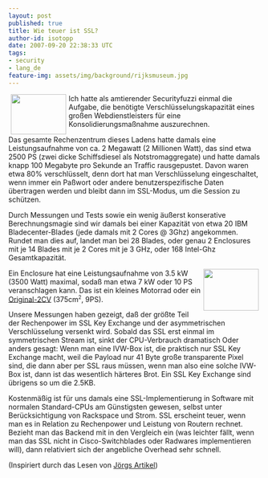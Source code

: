 ```yaml
---
layout: post
published: true
title: Wie teuer ist SSL?
author-id: isotopp
date: 2007-09-20 22:38:33 UTC
tags:
- security
- lang_de
feature-img: assets/img/background/rijksmuseum.jpg
---
```

<!-- s9ymdb:1551 --><img width="110" height="80" style="float: left; border: 0px; padding-left: 5px; padding-right: 5px;" src="/uploads/notstrom.serendipityThumb.jpg" alt="" /> Ich hatte als amtierender Securityfuzzi einmal die Aufgabe, die benötigte Verschlüsselungskapazität eines großen Webdienstleisters für eine Konsolidierungsmaßnahme auszurechnen.

Das gesamte Rechenzentrum dieses Ladens hatte damals eine Leistungsaufnahme von ca. 2 Megawatt (2 Millionen Watt), das sind etwa 2500 PS (zwei dicke Schiffsdiesel als Notstromaggregate) und hatte damals knapp 100 Megabyte pro Sekunde an Traffic rausgepustet. Davon waren etwa 80% verschlüsselt, denn dort hat man Verschlüsselung eingeschaltet, wenn immer ein Paßwort oder andere benutzerspezifische Daten übertragen werden und bleibt dann im SSL-Modus, um die Session zu schützen.



Durch Messungen und Tests sowie ein wenig äußerst konserative Berechnungsmagie sind wir damals bei einer Kapazität von etwa 20 IBM Bladecenter-Blades (jede damals mit 2 Cores @ 3Ghz) angekommen. Rundet man dies auf, landet man bei 28 Blades, oder genau 2 Enclosures mit je 14 Blades mit je 2 Cores mit je 3 GHz, oder 168 Intel-Ghz Gesamtkapazität.

<a class='serendipity_image_link' href='http://flickr.com/photos/jmanners/220977724/'><!-- s9ymdb:4506 --><img width="110" height="83" style="float: right; border: 0px; padding-left: 5px; padding-right: 5px;" src="/uploads/2cv.serendipityThumb.jpg" alt="" /></a> Ein Enclosure hat eine Leistungsaufnahme von 3.5 kW (3500 Watt) maximal, sodaß man etwa 7 kW oder 10 PS veranschlagen kann. Das ist ein kleines Motorrad oder ein <a href="http://de.wikipedia.org/wiki/2CV">Original-2CV</a> (375cm<sup><small>2</small></sup>, 9PS).

Unsere Messungen haben gezeigt, daß der größte Teil der Rechenpower im SSL Key Exchange und der asymmetrischen Verschlüsselung versenkt wird. Sobald das SSL erst einmal im symmetrischen Stream ist, sinkt der CPU-Verbrauch dramatisch Oder anders gesagt: Wenn man eine IVW-Box ist, die praktisch nur SSL Key Exchange macht, weil die Payload nur 41 Byte große transparente Pixel sind, die dann aber per SSL raus müssen, wenn man also eine solche IVW-Box ist, dann ist das wesentlich härteres Brot. Ein SSL Key Exchange sind übrigens so um die 2.5KB. 

Kostenmäßig ist für uns damals eine SSL-Implementierung in Software mit normalen Standard-CPUs am Günstigsten gewesen, selbst unter Berücksichtigung von Rackspace und Strom. SSL erscheint teuer, wenn man es in Relation zu Rechenpower und Leistung von Routern rechnet. Bezieht man das Backend mit in den Vergleich ein (was leichter fällt, wenn man das SSL nicht in Cisco-Switchblades oder Radwares implementieren will), dann relativiert sich der angebliche Overhead sehr schnell.

(Inspiriert durch das Lesen von <a href="http://www.c0t0d0s0.org/archives/3497-The-need-for-cryptography-everywhere.html">Jörgs Artikel</a>)
